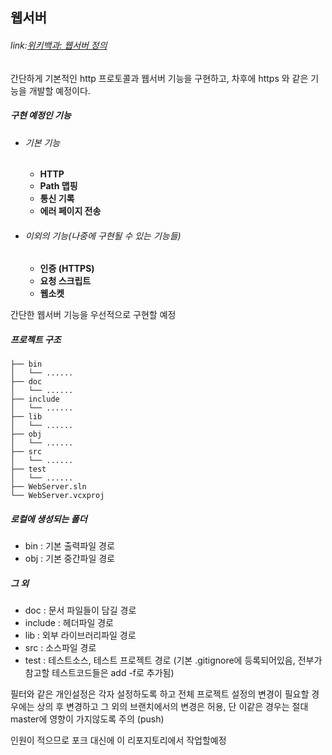 ## 웹서버

###### link:[위키백과: 웹서버 정의]( https://ko.wikipedia.org/wiki/%EC%9B%B9_%EC%84%9C%EB%B2%84)

간단하게 기본적인 http 프로토콜과 웹서버 기능을 구현하고, 차후에 https 와 같은 기능을 개발할 예정이다.



##### 구현 예정인 기능
- ###### 기본 기능
  - **HTTP**
  - **Path 맵핑**
  - **통신 기록**
  - **에러 페이지 전송**
- ######  이외의 기능(나중에 구현될 수 있는 기능들)
  - **인증 (HTTPS)**
  - **요청 스크립트**
  - **웹소켓**

간단한 웹서버 기능을 우선적으로 구현할 예정


##### 프로젝트 구조

```
├── bin
│   └── ......
├── doc
│   └── ......
├── include
│   └── ......
├── lib
│   └── ......
├── obj
│   └── ......
├── src
│   └── ......
├── test
│   └── ......
├── WebServer.sln
└── WebServer.vcxproj
```

##### 로컬에 생성되는 폴더
- bin : 기본 출력파일 경로
- obj : 기본 중간파일 경로

##### 그 외
- doc : 문서 파일들이 담길 경로
- include : 헤더파일 경로
- lib : 외부 라이브러리파일 경로
- src : 소스파일 경로
- test : 테스트소스, 테스트 프로젝트 경로 (기본 .gitignore에 등록되어있음, 전부가 참고할 테스트코드들은 add -f로 추가됨)

필터와 같은 개인설정은 각자 설정하도록 하고 전체 프로젝트 설정의 변경이 필요할 경우에는 상의 후 변경하고
그 외의 브랜치에서의 변경은 허용, 단 이같은 경우는 절대 master에 영향이 가지않도록 주의 (push)


인원이 적으므로 포크 대신에 이 리포지토리에서 작업할예정
